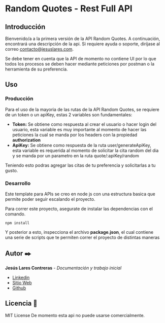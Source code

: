 # Random Quotes - Rest Full API

## Introducción

Bienvenido/a a la primera versión de la API Random Quotes. A continuación, encontrará una descripción de la api. Si requiere ayuda o soporte, diríjase al correo contacto@jesuslares.com.

Se debe tener en cuenta que la API de momento no contiene UI por lo que todos los procesos se deben hacer mediante peticiones por postman o la herramienta de su preferencia.

## Uso

### Producción

Para el uso de la mayoria de las rutas de la API Random Quotes, se requiere de un token o un apiKey, estas 2 variables son fundamentales:

- **Token:** Se obtiene como respuesta al crear el usuario o hacer login del usuario, esta variable es muy importante al momento de hacer las peticiones la cual se manda por los headers con la propiedad **authorization**
- **ApiKey:** Se obtiene como respuesta de la ruta user/generateApiKey, esta variable es requerida al momento de solicitar la cita random del dia y se manda por un parametro en la ruta quote/:apiKey/random

Teniendo esto podras agregar las citas de tu preferencia y solicitarlas a tu gusto.

### Desarrollo

Este template para APIs se creo en node js con una estructura basica que permite poder seguir escalando el proyecto.

Para correr este proyecto, asegurate de instalar las dependencias con el comando.

```
npm install
```

Y posterior a esto, inspecciona el archivo **package.json**, el cual contiene una serie de scripts que te permiten correr el proyecto de distintas maneras

## Autor ✒️

**Jesús Lares Contreras** - _Documentación y trabajo inicial_

- [Linkedin](https://www.linkedin.com/in/jesuslares/)
- [Sitio Web](https://jesuslares.com)
- [Github](https://github.com/Jesus-Lares)

## Licencia 📄

MIT License
De momento esta api no puede usarse comercialmente.
